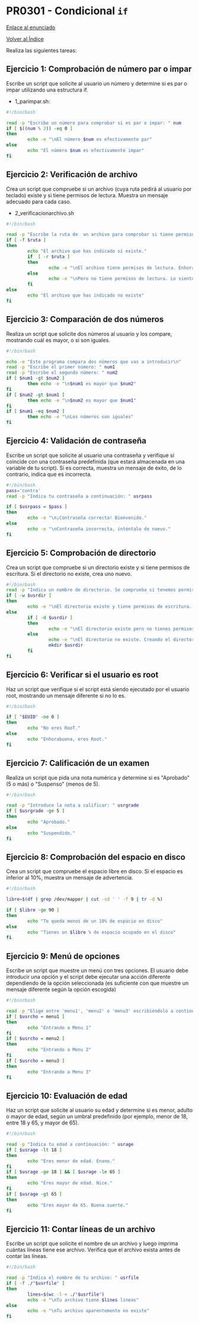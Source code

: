 # PR0301 - Condicional `if`

[Enlace al enunciado](https://github.com/vgonzalez165/apuntes_aso/blob/main/ut03/practicas/pr0301_comando_if.md?plain=1)

[Volver al Índice](../../index.md)


Realiza las siguientes tareas:

## Ejercicio 1: Comprobación de número par o impar

Escribe un script que solicite al usuario un número y determine si es par o impar utilizando una estructura if.
- 1_parimpar.sh:
```bash
#!/bin/bash

read -p "Escribe un número para comprobar si es par o impar: " num
if [ $((num % 2)) -eq 0 ]
then
        echo -e "\nEl número $num es efectivamente par"
else
        echo "El número $num es efectivamente impar"
fi
```

## Ejercicio 2: Verificación de archivo

Crea un script que compruebe si un archivo (cuya ruta pedirá al usuario por teclado) existe y si tiene permisos de lectura. Muestra un mensaje adecuado para cada caso.
- 2_verificacionarchivo.sh
```bash
#!/bin/bash

read -p "Escribe la ruta de  un archivo para comprobar si tiene permisos de lectura: " ruta
if [ -f $ruta ]
then
        echo "El archivo que has indicado sí existe."
        if  [ -r $ruta ]
        then
                echo -e "\nEl archivo tiene permisos de lectura. Enhorabuena"
        else
                echo -e "\nPero no tiene permisos de lectura. Lo siento"
        fi
else
        echo "El archivo que has indicado no existe"
fi        
```

## Ejercicio 3: Comparación de dos números

Realiza un script que solicite dos números al usuario y los compare, mostrando cuál es mayor, o si son iguales.
```bash
#!/bin/bash

echo -e "Este programa compara dos números que vas a introducir\n"
read -p "Escribe el primer número: " num1
read -p "Escribe el segundo número: " num2
if [ $num1 -gt $num2 ]
        then echo -e "\n$num1 es mayor que $num2"
fi
if [ $num2 -gt $num1 ]
        then echo -e "\n$num2 es mayor que $num1"
fi
if [ $num1 -eq $num2 ]
        then echo -e "\nLos números son iguales"
fi
```

## Ejercicio 4: Validación de contraseña

Escribe un script que solicite al usuario una contraseña y verifique si coincide con una contraseña predefinida (que estará almacenada en una variable de tu script). Si es correcta, muestra un mensaje de éxito, de lo contrario, indica que es incorrecta.
```bash
#!/bin/bash
pass='contra'
read -p "Indica tu contraseña a continuación: " usrpass

if [ $usrpass = $pass ]
then
        echo -e "\n¡Contraseña correcta! Bienvenido."
else
        echo -e "\nContraseña incorrecta, inténtalo de nuevo."
fi
```


## Ejercicio 5: Comprobación de directorio

Crea un script que compruebe si un directorio existe y si tiene permisos de escritura. Si el directorio no existe, crea uno nuevo.
```bash
#!/bin/bash
read -p "Indica un nombre de directorio. Se comprueba si tenemos permisos de escritura. Si no existe, se creará: " usrdir
if [ -w $usrdir ]
then
        echo -e "\nEl directorio existe y tiene permisos de escritura. Enhorabuena."
else
        if [ -d $usrdir ]
        then
                echo -e "\nEl directorio existe pero no tienes permisos de escritura."
        else
                echo -e "\nEl directorio no existe. Creando el directorio... "
                mkdir $usrdir
        fi
fi
```

## Ejercicio 6: Verificar si el usuario es root

Haz un script que verifique si el script está siendo ejecutado por el usuario root, mostrando un mensaje diferente si no lo es.
```bash
#!/bin/bash

if [ "$EUID" -ne 0 ]
then
        echo "No eres RooT."
else
        echo "Enhorabuena, eres Root."
fi
```

## Ejercicio 7: Calificación de un examen

Realiza un script que pida una nota numérica y determine si es "Aprobado" (5 o más) o "Suspenso" (menos de 5).
```bash
#!/bin/bash

read -p "Introduce la nota a calificar: " usrgrade
if [ $usrgrade -ge 5 ]
then
        echo "Aprobado."
else
        echo "Suspendido."
fi
```

## Ejercicio 8: Comprobación del espacio en disco

Crea un script que compruebe el espacio libre en disco. Si el espacio es inferior al 10%, muestra un mensaje de advertencia.
```bash
#!/bin/bash

libre=$(df | grep /dev/mapper | cut -sd ' ' -f 9 | tr -d %)

if [ $libre -ge 90 ]
then
        echo "Te queda menos de un 10% de espacio en disco"
else
        echo "Tienes un $libre % de espacio ocupado en el disco"
fi
```

## Ejercicio 9: Menú de opciones

Escribe un script que muestre un menú con tres opciones. El usuario debe introducir una opción y el script debe ejecutar una acción diferente dependiendo de la opción seleccionada (es suficiente con que muestre un mensaje diferente según la opción escogida)
```bash
#!/bin/bash

read -p "Elige entre 'menu1', 'menu2' o 'menu3' escribiéndolo a continuación: " usrcho
if [ $usrcho = menu1 ]
then
        echo "Entrando a Menu 1"
fi
if [ $usrcho = menu2 ]
then
        echo "Entrando a Menu 2"
fi
if [ $usrcho = menu3 ]
then
        echo "Entrando a Menu 3"
fi
```

## Ejercicio 10: Evaluación de edad

Haz un script que solicite al usuario su edad y determine si es menor, adulto o mayor de edad, según un umbral predefinido (por ejemplo, menor de 18, entre 18 y 65, y mayor de 65).
```bash
#!/bin/bash

read -p "Indica tu edad a continuación: " usrage
if [ $usrage -lt 18 ]
then
        echo "Eres menor de edad. Enano."
fi
if [ $usrage -ge 18 ] && [ $usrage -le 65 ]
then
        echo "Eres mayor de edad. Nice."
fi
if [ $usrage -gt 65 ]
then
        echo "Eres mayor de 65. Buena suerte."
fi
```

## Ejercicio 11: Contar líneas de un archivo

Escribe un script que solicite el nombre de un archivo y luego imprima cuántas líneas tiene ese archivo. Verifica que el archivo exista antes de contar las líneas.
```bash
#!/bin/bash

read -p "Indica el nombre de tu archivo: " usrfile
if [ -f ./"$usrfile" ]
then
        lines=$(wc -l < ./"$usrfile")
        echo -e "\nTu archivo tiene $lines lineas"
else
        echo -e "\nTu archivo aparentemente no existe"
fi
```